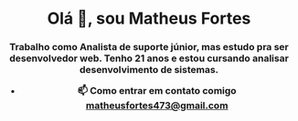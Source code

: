 <h1 align="center">Olá 👋, sou Matheus Fortes</h1>
<h3 align="center">Trabalho como Analista de suporte júnior, mas estudo pra ser desenvolvedor web.
Tenho 21 anos e estou cursando analisar desenvolvimento de sistemas.

- 📫 Como entrar em contato comigo **matheusfortes473@gmail.com**




